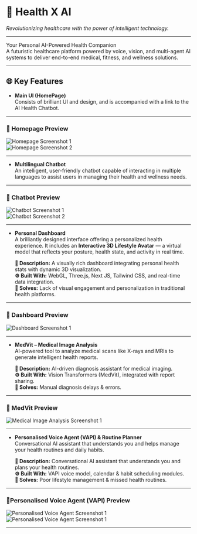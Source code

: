 # 🧠 Health X AI

*Revolutionizing healthcare with the power of intelligent technology.*

---

Your Personal AI-Powered Health Companion  
A futuristic healthcare platform powered by voice, vision, and multi-agent AI systems to deliver end-to-end medical, fitness, and wellness solutions.

---

## 🌐 Key Features

- **Main UI (HomePage)**  
  Consists of brilliant UI and design, and is accompanied with a link to the AI Health Chatbot.

---

### 📸 Homepage Preview

![Homepage Screenshot 1](./assets/HomePage.png)  
![Homepage Screenshot 2](./assets/HomePage2.png)

---

- **Multilingual Chatbot**  
  An intelligent, user-friendly chatbot capable of interacting in multiple languages to assist users in managing their health and wellness needs.

---

### 🤖 Chatbot Preview

![Chatbot Screenshot 1](./assets/Chatbot-one.png)  
![Chatbot Screenshot 2](./assets/Chatbot-two.png)

---

- **Personal Dashboard**  
  A brilliantly designed interface offering a personalized health experience. It includes an **Interactive 3D Lifestyle Avatar** — a virtual model that reflects your posture, health state, and activity in real time.

  **🧾 Description:** A visually rich dashboard integrating personal health stats with dynamic 3D visualization.  
  **⚙️ Built With:** WebGL, Three.js, Next JS, Tailwind CSS, and real-time data integration.  
  **🧩 Solves:** Lack of visual engagement and personalization in traditional health platforms.

---

### 🤖 Dashboard Preview

![Dashboard Screenshot 1](./assets/Dashboard.png)  

---

- **MedVit – Medical Image Analysis**  
  AI-powered tool to analyze medical scans like X-rays and MRIs to generate intelligent health reports.

  **🧾 Description:** AI-driven diagnosis assistant for medical imaging.  
  **⚙️ Built With:** Vision Transformers (MedVit), integrated with report sharing.  
  **🧩 Solves:** Manual diagnosis delays & errors.

---

### 🤖 MedVit Preview

![Medical Image Analysis Screenshot 1](./assets/Medical-Imaging.png)  

---

- **Personalised Voice Agent (VAPI) & Routine Planner**  
  Conversational AI assistant that understands you and helps manage your health routines and daily habits.

  **🧾 Description:** Conversational AI assistant that understands you and plans your health routines.  
  **⚙️ Built With:** VAPI voice model, calendar & habit scheduling modules.  
  **🧩 Solves:** Poor lifestyle management & missed health routines.

---

### 🤖Personalised Voice Agent (VAPI)  Preview

![Personalised Voice Agent Screenshot 1](./assets/Personal-voice-agent.png)  
![Personalised Voice Agent Screenshot 1](./assets/Personal-voice-agent-2.png)  


---


